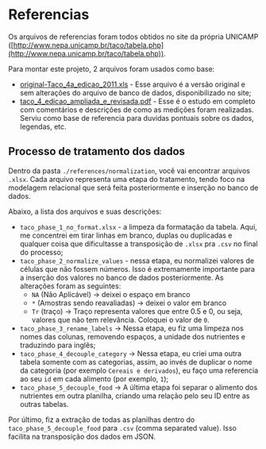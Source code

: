 # Referencias

Os arquivos de referencias foram todos obtidos no site da própria UNICAMP ([http://www.nepa.unicamp.br/taco/tabela.php](http://www.nepa.unicamp.br/taco/tabela.php)).

Para montar este projeto, 2 arquivos foram usados como base:

- [original-Taco_4a_edicao_2011.xls](./original-Taco_4a_edicao_2011.xls) - Esse arquivo é a versão original e sem alterações do arquivo de banco de dados, disponibilizado no site;
- [taco_4_edicao_ampliada_e_revisada.pdf](./taco_4_edicao_ampliada_e_revisada.pdf) - Esse é o estudo em completo com comentários e descrições de como as medições foram realizadas. Serviu como base de referencia para duvidas pontuais sobre os dados, legendas, etc.

## Processo de tratamento dos dados

Dentro da pasta `./references/normalization`, você vai encontrar arquivos `.xlsx`. Cada arquivo representa uma etapa do tratamento, tendo foco na modelagem relacional que será feita posteriormente e inserção no banco de dados.

Abaixo, a lista dos arquivos e suas descrições:

- `taco_phase_1_no_format.xlsx` - a limpeza da formatação da tabela. Aqui, me concentrei em tirar linhas em branco, duplas ou duplicadas e qualquer coisa que dificultasse a transposição de `.xlsx` pra `.csv` no final do processo;
- `taco_phase_2_normalize_values` - nessa etapa, eu normalizei valores de células que não fossem números. Isso é extremamente importante para a inserção dos valores no banco de dados posteriormente. As alterações foram as seguintes:
  - `NA` (Não Aplicável) -> deixei o espaço em branco
  - `*` (Amostras sendo reavaliadas) -> deixei o valor em branco
  - `Tr` (traço) -> Traço representa valores que entre 0.5 e 0, ou seja, valores que não tem relevância. Coloquei o valor de `0`.
- `taco_phase_3_rename_labels` -> Nessa etapa, eu fiz uma limpeza nos nomes das colunas, removendo espaços, a unidade dos nutrientes e traduzindo para inglês;
- `taco_phase_4_decouple_category` -> Nessa etapa, eu criei uma outra tabela somente com as categorias, assim, ao invés de duplicar o nome da categoria (por exemplo `Cereais e derivados`), eu faço uma referencia ao seu `id` em cada alimento (por exemplo, `1`);
- `taco_phase_5_decouple_food` -> A última etapa foi separar o alimento dos nutrientes em outra planilha, criando uma relação pelo seu ID entre as outras tabelas.

Por último, fiz a extração de todas as planilhas dentro do `taco_phase_5_decouple_food` para `.csv` (comma separated value). Isso facilita na transposição dos dados em JSON.
